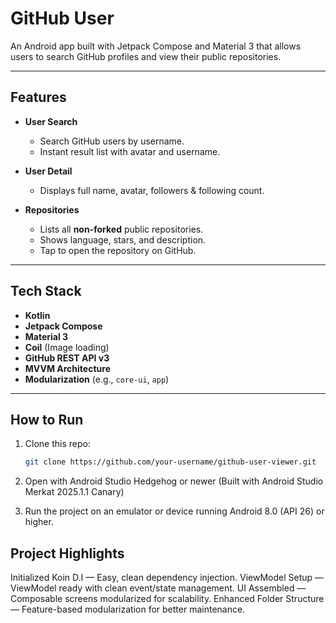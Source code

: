 # GitHub User

An Android app built with Jetpack Compose and Material 3 that allows users to search GitHub profiles and view their public repositories.

---

## Features

- **User Search**
  - Search GitHub users by username.
  - Instant result list with avatar and username.
  
- **User Detail**
  - Displays full name, avatar, followers & following count.
  
- **Repositories**
  - Lists all **non-forked** public repositories.
  - Shows language, stars, and description.
  - Tap to open the repository on GitHub.

---

## Tech Stack

- **Kotlin**
- **Jetpack Compose**
- **Material 3**
- **Coil** (Image loading)
- **GitHub REST API v3**
- **MVVM Architecture**
- **Modularization** (e.g., `core-ui`, `app`)

---

## How to Run

1. Clone this repo:
   ```bash
   git clone https://github.com/your-username/github-user-viewer.git

2. Open with Android Studio Hedgehog or newer
   (Built with Android Studio Merkat 2025.1.1 Canary)

3. Run the project on an emulator or device running Android 8.0 (API 26) or higher.

## Project Highlights

Initialized Koin D.I — Easy, clean dependency injection.
ViewModel Setup — ViewModel ready with clean event/state management.
UI Assembled — Composable screens modularized for scalability.
Enhanced Folder Structure — Feature-based modularization for better maintenance.
